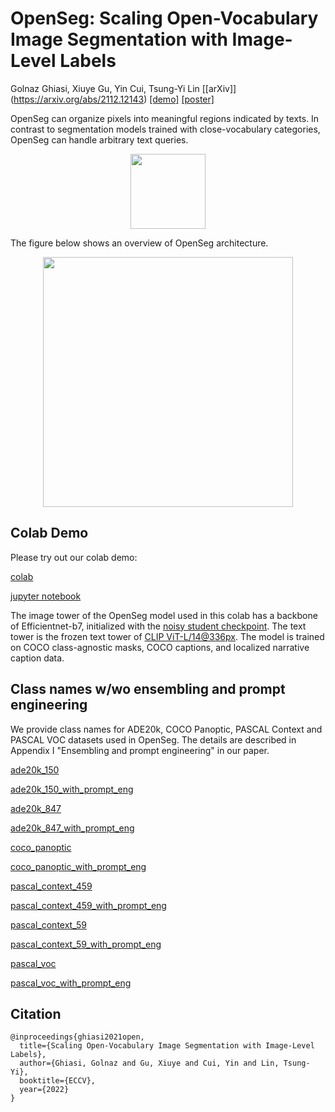 # OpenSeg: Scaling Open-Vocabulary Image Segmentation with Image-Level Labels


Golnaz Ghiasi, Xiuye Gu, Yin Cui, Tsung-Yi Lin
[[arXiv]] (https://arxiv.org/abs/2112.12143)
[[demo]](https://colab.sandbox.google.com/github/tensorflow/tpu/blob/master/models/official/detection/projects/openseg/OpenSeg_demo.ipynb)
[[poster]](https://storage.googleapis.com/cloud-tpu-checkpoints/detection/projects/openseg/OpenSeg-ECCV22-poster.pdf)

OpenSeg can organize pixels into meaningful regions indicated by texts.
In contrast to segmentation models trained with close-vocabulary
categories, OpenSeg can handle arbitrary text queries.

<p style="text-align:center;">
<img src="https://storage.googleapis.com/cloud-tpu-checkpoints/detection/projects/openseg/teaser.jpg" height="120" />
</p>


The figure below shows an overview of OpenSeg architecture.

<p style="text-align:center;">
<img src="https://storage.googleapis.com/cloud-tpu-checkpoints/detection/projects/openseg/overview.jpg" height="400" />
</p>

## Colab Demo
Please try out our colab demo:

[colab](https://colab.sandbox.google.com/github/tensorflow/tpu/blob/master/models/official/detection/projects/openseg/OpenSeg_demo.ipynb)

[jupyter notebook](./OpenSeg_demo.ipynb)

The image tower of the OpenSeg model used in this colab has a backbone of Efficientnet-b7, initialized with the [noisy student checkpoint](https://github.com/tensorflow/tpu/tree/master/models/official/efficientnet#2-using-pretrained-efficientnet-checkpoints). The text tower is the frozen text tower of [CLIP ViT-L/14@336px](https://github.com/openai/CLIP/blob/d50d76daa670286dd6cacf3bcd80b5e4823fc8e1/clip/clip.py#L39).
The model is trained on COCO class-agnostic masks, COCO captions, and localized narrative caption data.


## Class names w/wo ensembling and prompt engineering

We provide class names for ADE20k, COCO Panoptic, PASCAL Context and PASCAL VOC datasets used in OpenSeg. The details are described in Appendix I "Ensembling and prompt engineering" in our paper.

[ade20k_150](https://storage.googleapis.com/cloud-tpu-checkpoints/detection/projects/openseg/ade20k_150.txt)

[ade20k_150_with_prompt_eng](https://storage.googleapis.com/cloud-tpu-checkpoints/detection/projects/openseg/ade20k_150_with_prompt_eng.txt)

[ade20k_847](https://storage.googleapis.com/cloud-tpu-checkpoints/detection/projects/openseg/ade20k_847.txt)

[ade20k_847_with_prompt_eng](https://storage.googleapis.com/cloud-tpu-checkpoints/detection/projects/openseg/ade20k_847_with_prompt_eng.txt)

[coco_panoptic](https://storage.googleapis.com/cloud-tpu-checkpoints/detection/projects/openseg/coco_panoptic.txt)

[coco_panoptic_with_prompt_eng](https://storage.googleapis.com/cloud-tpu-checkpoints/detection/projects/openseg/coco_panoptic_with_prompt_eng.txt)

[pascal_context_459](https://storage.googleapis.com/cloud-tpu-checkpoints/detection/projects/openseg/pascal_context_459.txt)

[pascal_context_459_with_prompt_eng](https://storage.googleapis.com/cloud-tpu-checkpoints/detection/projects/openseg/pascal_context_459_with_prompt_eng.txt)

[pascal_context_59](https://storage.googleapis.com/cloud-tpu-checkpoints/detection/projects/openseg/pascal_context_59.txt)

[pascal_context_59_with_prompt_eng](https://storage.googleapis.com/cloud-tpu-checkpoints/detection/projects/openseg/pascal_context_59_with_prompt_eng.txt)

[pascal_voc](https://storage.googleapis.com/cloud-tpu-checkpoints/detection/projects/openseg/pascal_voc.txt)

[pascal_voc_with_prompt_eng](https://storage.googleapis.com/cloud-tpu-checkpoints/detection/projects/openseg/pascal_voc_with_prompt_eng.txt)

## Citation

```make
@inproceedings{ghiasi2021open,
  title={Scaling Open-Vocabulary Image Segmentation with Image-Level Labels},
  author={Ghiasi, Golnaz and Gu, Xiuye and Cui, Yin and Lin, Tsung-Yi},
  booktitle={ECCV},
  year={2022}
}
```
